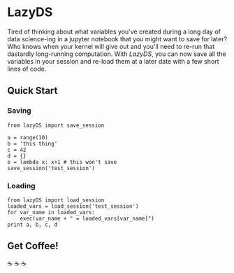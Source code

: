 # LazyDS


Tired of thinking about what variables you've created during a long day of data science-ing in a jupyter notebook that you might want to save for later? Who knows when your kernel will give out and you'll need to re-run that dastardly long-running computation. With *LazyDS*, you can now save all the variables in your session and re-load them at a later date with a few short lines of code.

## Quick Start

### Saving

```
from lazyDS import save_session

a = range(10)
b = 'this thing'
c = 42
d = {}
e = lambda x: x+1 # this won't save
save_session('test_session')
```

### Loading

```
from lazyDS import load_session
loaded_vars = load_session('test_session')
for var_name in loaded_vars:
    exec(var_name + " = loaded_vars[var_name]")
print a, b, c, d
```

## Get Coffee!

:coffee: :coffee: :coffee:

